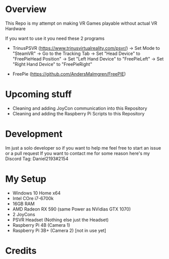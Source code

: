 # Overview

This Repo is my attempt on making VR Games playable without actual VR Hardware

If you want to use it you need these 2 programs

- TrinusPSVR (https://www.trinusvirtualreality.com/psvr/)
    -> Set Mode to "SteamVR"
    -> Go to the Tracking Tab
    -> Set "Head Device" to "FreePieHead Position"
    -> Set "Left Hand Device" to "FreePieLeft"
    -> Set "Right Hand Device" to "FreePieRight"
    
- FreePie (https://github.com/AndersMalmgren/FreePIE)


# Upcoming stuff
- Cleaning and adding JoyCon communication into this Repository
- Cleaning and adding the Raspberry Pi Scripts to this Repository


# Development
Im just a solo developer so if you want to help me feel free to start an issue or a pull request
If you want to contact me for some reason here's my Discord Tag: Daniel2193#2154


# My Setup
- Windows 10 Home x64
- Intel COre i7-6700k
- 16GB RAM
- AMD Radeon RX 590 (same Power as NVidias GTX 1070)
- 2 JoyCons
- PSVR Headset (Nothing else just the Headset)
- Raspberry Pi 4B (Camera 1)
- Raspberry Pi 3B+ (Camera 2) [not in use yet]


# Credits


